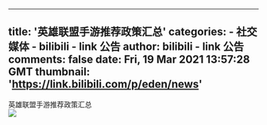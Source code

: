 
---
title: '英雄联盟手游推荐政策汇总'
categories: 
    - 社交媒体
    - bilibili - link 公告
author: bilibili - link 公告
comments: false
date: Fri, 19 Mar 2021 13:57:28 GMT
thumbnail: 'https://link.bilibili.com/p/eden/news'
---

<div>   
英雄联盟手游推荐政策汇总<br><img src="https://link.bilibili.com/p/eden/news" referrerpolicy="no-referrer">  
</div>
            